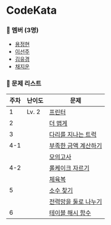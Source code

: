 # CodeKata

### 👥 멤버 (3명)

- [용정현](https://github.com/yongbro)
- [이선주](https://github.com/sunjoolee)
- [김유경](https://github.com/ugaemi)
- [채지운](https://github.com/whoisjujube)

### 🤨 문제 리스트

| 주차  | 난이도   | 문제                                                                                |
|-----|-------|-----------------------------------------------------------------------------------|
| 1 | Lv. 2 | [프린터](https://school.programmers.co.kr/learn/courses/30/lessons/42587)    |
| 2 | | [더 맵게](https://school.programmers.co.kr/learn/courses/30/lessons/42626)    |
| 3 | | [다리를 지나는 트럭](https://school.programmers.co.kr/learn/courses/30/lessons/42583)    |
| 4-1 | | [부족한 금액 계산하기](https://school.programmers.co.kr/learn/courses/30/lessons/82612)    |
| | | [모의고사](https://school.programmers.co.kr/learn/courses/30/lessons/42840)    |
| 4-2 | | [롤케이크 자르기](https://school.programmers.co.kr/learn/courses/30/lessons/132265)    |
| | | [체육복](https://school.programmers.co.kr/learn/courses/30/lessons/42862)    |
| 5 | | [소수 찾기](https://school.programmers.co.kr/learn/courses/30/lessons/42839)    |
| | | [전력망을 둘로 나누기](https://school.programmers.co.kr/learn/courses/30/lessons/86971)    |
| 6 | | [테이블 해시 함수](https://school.programmers.co.kr/learn/courses/30/lessons/147354)    |
